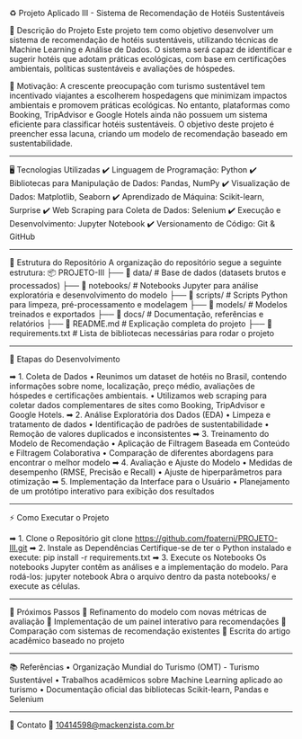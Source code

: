 ♻  Projeto Aplicado III - Sistema de Recomendação de Hotéis Sustentáveis 

📑  Descrição do Projeto
Este projeto tem como objetivo desenvolver um sistema de recomendação de hotéis sustentáveis, utilizando técnicas de Machine Learning e Análise de Dados. O sistema será capaz de identificar e sugerir hotéis que adotam práticas ecológicas, com base em certificações ambientais, políticas sustentáveis e avaliações de hóspedes.

💭  Motivação:
A crescente preocupação com turismo sustentável tem incentivado viajantes a escolherem hospedagens que minimizam impactos ambientais e promovem práticas ecológicas. No entanto, plataformas como Booking, TripAdvisor e Google Hotels ainda não possuem um sistema eficiente para classificar hotéis sustentáveis. O objetivo deste projeto é preencher essa lacuna, criando um modelo de recomendação baseado em sustentabilidade.
________________________________________________________________________________
🖥️ Tecnologias Utilizadas
✔️ Linguagem de Programação: Python
✔️ Bibliotecas para Manipulação de Dados: Pandas, NumPy
✔️ Visualização de Dados: Matplotlib, Seaborn
✔️ Aprendizado de Máquina: Scikit-learn, Surprise
✔️ Web Scraping para Coleta de Dados: Selenium
✔️ Execução e Desenvolvimento: Jupyter Notebook
✔️ Versionamento de Código: Git & GitHub
________________________________________________________________________________
📂 Estrutura do Repositório
A organização do repositório segue a seguinte estrutura:
📦 PROJETO-III
├── 📁 data/                  # Base de dados (datasets brutos e processados)
├── 📁 notebooks/             # Notebooks Jupyter para análise exploratória e desenvolvimento do modelo
├── 📁 scripts/               # Scripts Python para limpeza, pré-processamento e modelagem
├── 📁 models/                # Modelos treinados e exportados
├── 📁 docs/                  # Documentação, referências e relatórios
├── 📄 README.md              # Explicação completa do projeto
├── 📄 requirements.txt       # Lista de bibliotecas necessárias para rodar o projeto
________________________________________________________________________________
📜 Etapas do Desenvolvimento

 ➡ 1. Coleta de Dados
•	Reunimos um dataset de hotéis no Brasil, contendo informações sobre nome, localização, preço médio, avaliações de hóspedes e certificações ambientais.
•	Utilizamos web scraping para coletar dados complementares de sites como Booking, TripAdvisor e Google Hotels.
➡ 2. Análise Exploratória dos Dados (EDA)
•	Limpeza e tratamento de dados
•	Identificação de padrões de sustentabilidade
•	Remoção de valores duplicados e inconsistentes
➡ 3. Treinamento do Modelo de Recomendação
•	Aplicação de Filtragem Baseada em Conteúdo e Filtragem Colaborativa
•	Comparação de diferentes abordagens para encontrar o melhor modelo
➡ 4. Avaliação e Ajuste do Modelo
•	Medidas de desempenho (RMSE, Precisão e Recall)
•	Ajuste de hiperparâmetros para otimização
➡ 5. Implementação da Interface para o Usuário
•	Planejamento de um protótipo interativo para exibição dos resultados
________________________________________________________________________________
⚡ Como Executar o Projeto

➡ 1. Clone o Repositório
git clone https://github.com/fpaterni/PROJETO-III.git
➡ 2. Instale as Dependências
Certifique-se de ter o Python instalado e execute:
pip install -r requirements.txt
➡  3. Execute os Notebooks
Os notebooks Jupyter contêm as análises e a implementação do modelo. Para rodá-los:
jupyter notebook
Abra o arquivo dentro da pasta notebooks/ e execute as células.
________________________________________________________________________________
📎  Próximos Passos
🔹 Refinamento do modelo com novas métricas de avaliação
🔹 Implementação de um painel interativo para recomendações
🔹 Comparação com sistemas de recomendação existentes
🔹 Escrita do artigo acadêmico baseado no projeto
________________________________________________________________________________
📚 Referências
•	Organização Mundial do Turismo (OMT) - Turismo Sustentável
•	Trabalhos acadêmicos sobre Machine Learning aplicado ao turismo
•	Documentação oficial das bibliotecas Scikit-learn, Pandas e Selenium
________________________________________________________________________________
📩 Contato
📧 10414598@mackenzista.com.br



